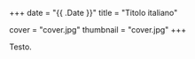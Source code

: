 +++
date = "{{ .Date }}"
title = "Titolo italiano"

cover = "cover.jpg"
thumbnail = "cover.jpg"
+++

Testo.
